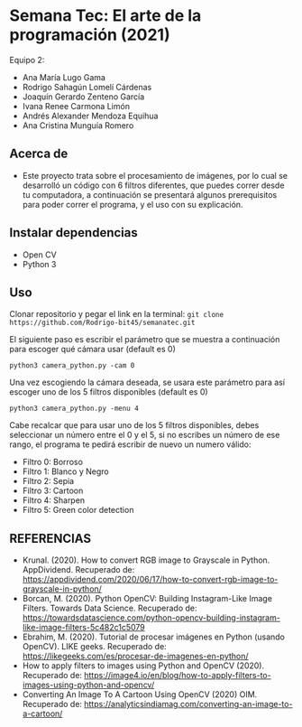 # Semana Tec: El arte de la programación (2021)

Equipo 2:
- Ana María Lugo Gama
- Rodrigo Sahagún Lomelí Cárdenas
- Joaquín Gerardo Zenteno García
- Ivana Renee Carmona Limón
- Andrés Alexander Mendoza Equihua
- Ana Cristina Munguía Romero

## Acerca de
- Este proyecto trata sobre el procesamiento de imágenes, por lo cual se desarrolló un código con 6 filtros diferentes, que puedes correr desde tu computadora, a continuación se presentará algunos prerequisitos para poder correr el programa, y el uso con su explicación. 
## Instalar dependencias
- Open CV
- Python 3

## Uso
Clonar repositorio y pegar el link en la terminal: ```git clone https://github.com/Rodrigo-bit45/semanatec.git```

El siguiente paso es escribir el parámetro que se muestra a continuación para escoger qué cámara usar (default es 0)

```python3 camera_python.py -cam 0```

Una vez escogiendo la cámara deseada, se usara este parámetro para así escoger uno de los 5 filtros disponibles (default es 0)

```python3 camera_python.py -menu 4```

Cabe recalcar que para usar uno de los 5 filtros disponibles, debes seleccionar un número entre el 0 y el 5, si no escribes un número de ese rango, el programa te pedirá escribir de nuevo un numero válido:
- Filtro 0: Borroso
- Filtro 1: Blanco y Negro 
- Filtro 2: Sepia
- Filtro 3: Cartoon
- Filtro 4: Sharpen 
- Filtro 5: Green color detection 

## REFERENCIAS
- Krunal. (2020). How to convert RGB image to Grayscale in Python. AppDividend. Recuperado de: https://appdividend.com/2020/06/17/how-to-convert-rgb-image-to-grayscale-in-python/
- Borcan, M. (2020). Python OpenCV: Building Instagram-Like Image Filters. Towards Data Science. Recuperado de: https://towardsdatascience.com/python-opencv-building-instagram-like-image-filters-5c482c1c5079
- Ebrahim, M. (2020). Tutorial de procesar imágenes en Python (usando OpenCV). LIKE geeks. Recuperado de: https://likegeeks.com/es/procesar-de-imagenes-en-python/
- How to apply filters to images using Python and OpenCV (2020). Recuperado de: https://image4.io/en/blog/how-to-apply-filters-to-images-using-python-and-opencv/
- Converting An Image To A Cartoon Using OpenCV (2020) OIM. Recuperado de: https://analyticsindiamag.com/converting-an-image-to-a-cartoon/
